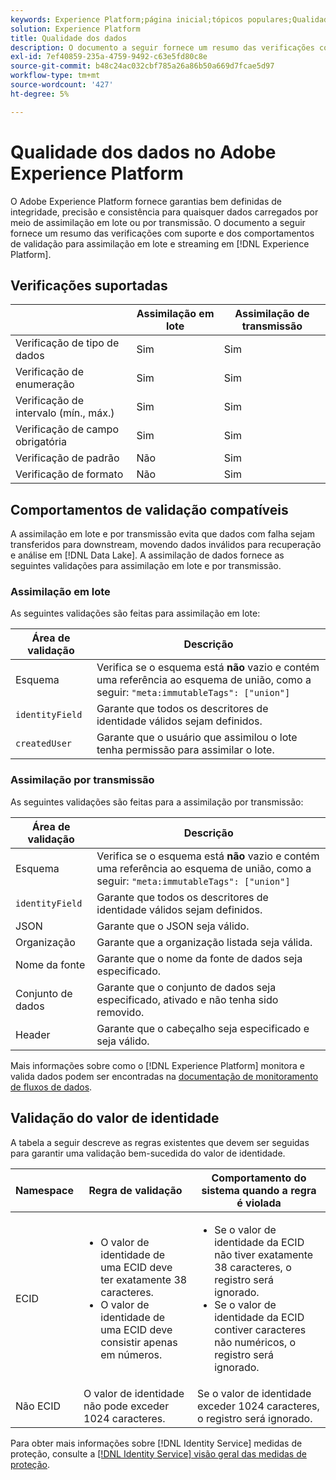 ```yaml
---
keywords: Experience Platform;página inicial;tópicos populares;Qualidade de dados;qualidade;Qualidade;Validação suportada;Validação;validação suportada;
solution: Experience Platform
title: Qualidade dos dados
description: O documento a seguir fornece um resumo das verificações compatíveis e dos comportamentos de validação para assimilação em lote e por transmissão no Adobe Experience Platform.
exl-id: 7ef40859-235a-4759-9492-c63e5fd80c8e
source-git-commit: b48c24ac032cbf785a26a86b50a669d7fcae5d97
workflow-type: tm+mt
source-wordcount: '427'
ht-degree: 5%

---
```


# Qualidade dos dados no Adobe Experience Platform

O Adobe Experience Platform fornece garantias bem definidas de integridade, precisão e consistência para quaisquer dados carregados por meio de assimilação em lote ou por transmissão. O documento a seguir fornece um resumo das verificações com suporte e dos comportamentos de validação para assimilação em lote e streaming em [!DNL Experience Platform].

## Verificações suportadas

|   | Assimilação em lote | Assimilação de transmissão |
| ------ | --------------- | ------------------- |
| Verificação de tipo de dados | Sim | Sim |
| Verificação de enumeração | Sim | Sim |
| Verificação de intervalo (mín., máx.) | Sim | Sim |
| Verificação de campo obrigatória | Sim | Sim |
| Verificação de padrão | Não | Sim |
| Verificação de formato | Não | Sim |

## Comportamentos de validação compatíveis

A assimilação em lote e por transmissão evita que dados com falha sejam transferidos para downstream, movendo dados inválidos para recuperação e análise em [!DNL Data Lake]. A assimilação de dados fornece as seguintes validações para assimilação em lote e por transmissão.

### Assimilação em lote

As seguintes validações são feitas para assimilação em lote:

| Área de validação | Descrição |
| --------------- | ----------- |
| Esquema | Verifica se o esquema está **não** vazio e contém uma referência ao esquema de união, como a seguir: `"meta:immutableTags": ["union"]` |
| `identityField` | Garante que todos os descritores de identidade válidos sejam definidos. |
| `createdUser` | Garante que o usuário que assimilou o lote tenha permissão para assimilar o lote. |

### Assimilação por transmissão

As seguintes validações são feitas para a assimilação por transmissão:

| Área de validação | Descrição |
| --------------- | ----------- |
| Esquema | Verifica se o esquema está **não** vazio e contém uma referência ao esquema de união, como a seguir: `"meta:immutableTags": ["union"]` |
| `identityField` | Garante que todos os descritores de identidade válidos sejam definidos. |
| JSON | Garante que o JSON seja válido. |
| Organização | Garante que a organização listada seja válida. |
| Nome da fonte | Garante que o nome da fonte de dados seja especificado. |
| Conjunto de dados | Garante que o conjunto de dados seja especificado, ativado e não tenha sido removido. |
| Header | Garante que o cabeçalho seja especificado e seja válido. |

Mais informações sobre como o [!DNL Experience Platform] monitora e valida dados podem ser encontradas na [documentação de monitoramento de fluxos de dados](./monitor-data-ingestion.md).

## Validação do valor de identidade

A tabela a seguir descreve as regras existentes que devem ser seguidas para garantir uma validação bem-sucedida do valor de identidade.

| Namespace | Regra de validação | Comportamento do sistema quando a regra é violada |
| --- | --- | --- |
| ECID | <ul><li>O valor de identidade de uma ECID deve ter exatamente 38 caracteres.</li><li>O valor de identidade de uma ECID deve consistir apenas em números.</li></ul> | <ul><li>Se o valor de identidade da ECID não tiver exatamente 38 caracteres, o registro será ignorado.</li><li>Se o valor de identidade da ECID contiver caracteres não numéricos, o registro será ignorado.</li></ul> |
| Não ECID | O valor de identidade não pode exceder 1024 caracteres. | Se o valor de identidade exceder 1024 caracteres, o registro será ignorado. |

Para obter mais informações sobre [!DNL Identity Service] medidas de proteção, consulte a [[!DNL Identity Service] visão geral das medidas de proteção](../../identity-service/guardrails.md).
